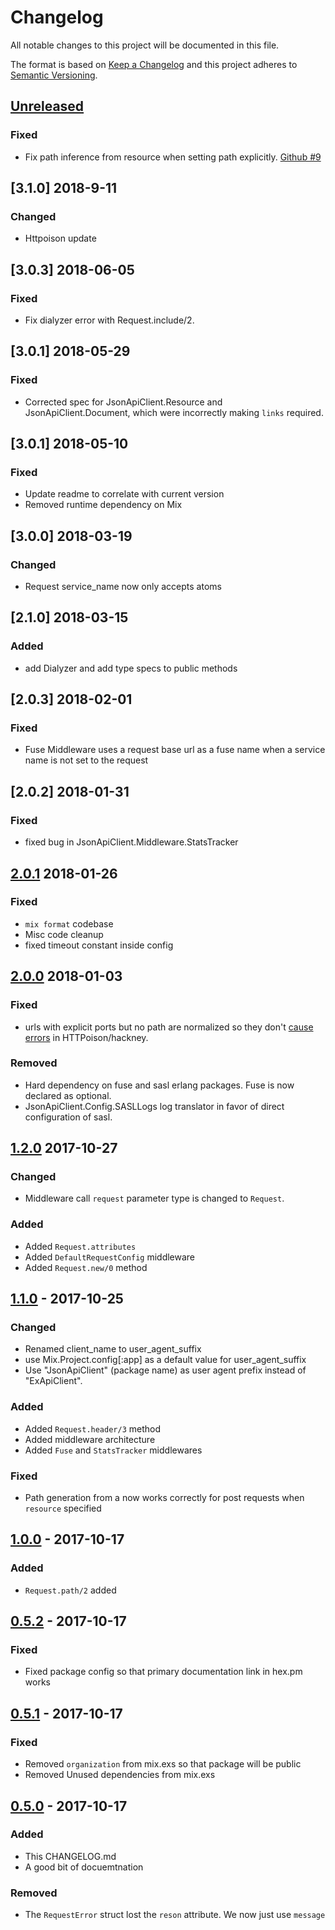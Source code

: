 
# Changelog
All notable changes to this project will be documented in this file.

The format is based on [Keep a Changelog](http://keepachangelog.com/en/1.0.0/)
and this project adheres to [Semantic Versioning](http://semver.org/spec/v2.0.0.html).

## [Unreleased]
### Fixed
- Fix path inference from resource when setting path explicitly. [Github #9](https://github.com/Decisiv/json_api_client/issues/9)

## [3.1.0] 2018-9-11
### Changed
- Httpoison update

## [3.0.3] 2018-06-05
### Fixed
- Fix dialyzer error with Request.include/2.

## [3.0.1] 2018-05-29
### Fixed
- Corrected spec for JsonApiClient.Resource and JsonApiClient.Document, which were incorrectly making `links` required.

## [3.0.1] 2018-05-10
### Fixed
- Update readme to correlate with current version
- Removed runtime dependency on Mix

## [3.0.0] 2018-03-19
### Changed
- Request service_name now only accepts atoms

## [2.1.0] 2018-03-15
### Added
- add Dialyzer and add type specs to public methods

## [2.0.3] 2018-02-01
### Fixed
- Fuse Middleware uses a request base url as a fuse name when a service name is not set to the request

## [2.0.2] 2018-01-31
### Fixed
- fixed bug in JsonApiClient.Middleware.StatsTracker

## [2.0.1] 2018-01-26
### Fixed
- `mix format` codebase
- Misc code cleanup
- fixed timeout constant inside config

## [2.0.0] 2018-01-03
### Fixed
- urls with explicit ports but no path are normalized so they don't [cause errors](https://github.com/edgurgel/httpoison/issues/300) in HTTPoison/hackney.
### Removed
- Hard dependency on fuse and sasl erlang packages. Fuse is now declared as optional.
- JsonApiClient.Config.SASLLogs log translator in favor of direct configuration of sasl.

## [1.2.0] 2017-10-27
### Changed
- Middleware call `request` parameter type is changed to `Request`.

### Added
- Added `Request.attributes`
- Added `DefaultRequestConfig` middleware
- Added `Request.new/0` method

## [1.1.0] - 2017-10-25
### Changed
- Renamed client_name to user_agent_suffix
- use Mix.Project.config[:app] as a default value for user_agent_suffix
- Use "JsonApiClient" (package name) as user agent prefix instead of "ExApiClient".

### Added
- Added `Request.header/3` method
- Added middleware architecture
- Added `Fuse` and `StatsTracker` middlewares

### Fixed
- Path generation from a now works correctly for post requests when `resource` specified

## [1.0.0] - 2017-10-17
### Added
- `Request.path/2` added

## [0.5.2] - 2017-10-17
### Fixed
- Fixed package config so that primary documentation link in hex.pm works

## [0.5.1] - 2017-10-17
### Fixed
- Removed `organization` from mix.exs so that package will be public
- Removed Unused dependencies from mix.exs

## [0.5.0] - 2017-10-17
### Added
- This CHANGELOG.md
- A good bit of docuemtnation

### Removed
- The `RequestError` struct lost the `reson` attribute. We now just use `message`


[Unreleased]: https://github.com/decisiv/json_api_client/compare/2.0.1...HEAD
[2.0.1]: https://github.com/decisiv/json_api_client/compare/2.0.0...2.0.1
[2.0.0]: https://github.com/decisiv/json_api_client/compare/1.2.0...2.0.0
[1.2.0]: https://github.com/decisiv/json_api_client/compare/1.1.0...1.2.0
[1.1.0]: https://github.com/decisiv/json_api_client/compare/1.0.0...1.1.0
[1.0.0]: https://github.com/decisiv/json_api_client/compare/0.5.2...1.0.0
[0.5.2]: https://github.com/decisiv/json_api_client/compare/0.5.1...0.5.2
[0.5.1]: https://github.com/decisiv/json_api_client/compare/0.5.0...0.5.1
[0.5.0]: https://github.com/decisiv/json_api_client/compare/0.4.0...0.5.0
